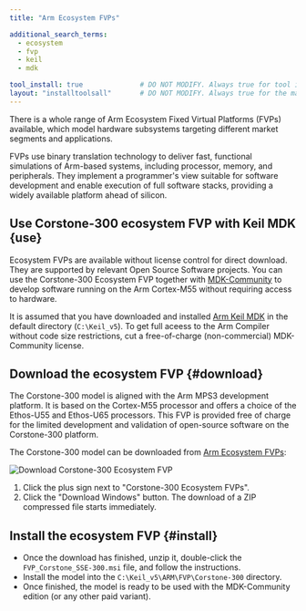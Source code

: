 ```yaml
---
title: "Arm Ecosystem FVPs"

additional_search_terms:
  - ecosystem
  - fvp
  - keil
  - mdk

tool_install: true              # DO NOT MODIFY. Always true for tool installs
layout: "installtoolsall"       # DO NOT MODIFY. Always true for the main page of tool installs
---
```

There is a whole range of Arm Ecosystem Fixed Virtual Platforms (FVPs) available, which model hardware subsystems targeting different market segments and applications.

FVPs use binary translation technology to deliver fast, functional simulations of Arm-based systems, including processor, memory, and peripherals. They implement a programmer's view suitable for software development and enable execution of full software stacks, providing a widely available platform ahead of silicon.

## Use Corstone-300 ecosystem FVP with Keil MDK {use}

Ecosystem FVPs are available without license control for direct download. They are supported by relevant Open Source Software projects. You can use the Corstone-300 Ecosystem FVP together with [MDK-Community](https://keil.arm.com/mdk-community) to develop software running on the Arm Cortex-M55 without requiring access to hardware.

It is assumed that you have downloaded and installed [Arm Keil MDK](/install-tools/mdk.md) in the default directory (`C:\Keil_v5`). To get full aceess to the Arm Compiler without code size restrictions, cut a free-of-charge (non-commercial) MDK-Community license.

## Download the ecosystem FVP {#download}

The Corstone-300 model is aligned with the Arm MPS3 development platform. It is based on the Cortex-M55 processor and offers a choice of the Ethos-U55 and Ethos-U65 processors. This FVP is provided free of charge for the limited development and validation of open-source software on the Corstone-300 platform.

The Corstone-300 model can be downloaded from [Arm Ecosystem FVPs](https://developer.arm.com/downloads/-/arm-ecosystem-fvps):

![Download Corstone-300 Ecosystem FVP](/install-tools/_images/download_ecosys_fvp.png)

1. Click the plus sign next to "Corstone-300 Ecosystem FVPs".
1. Click the "Download Windows" button. The download of a ZIP compressed file starts immediately.

## Install the ecosystem FVP {#install}

- Once the download has finished, unzip it, double-click the `FVP_Corstone_SSE-300.msi` file, and follow the instructions.
- Install the model into the `C:\Keil_v5\ARM\FVP\Corstone-300` directory.
- Once finished, the model is ready to be used with the MDK-Community edition (or any other paid variant).

